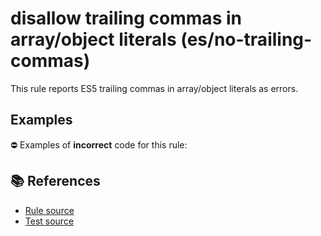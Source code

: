 # disallow trailing commas in array/object literals (es/no-trailing-commas)

This rule reports ES5 trailing commas in array/object literals as errors.

## Examples

⛔ Examples of **incorrect** code for this rule:

<eslint-playground type="bad" code="/*eslint es/no-trailing-commas: error */
var a = [1, 2,]
var b = { x: 1, y: 2, }
" />

## 📚 References

- [Rule source](https://github.com/mysticatea/eslint-plugin-es/blob/v1.3.1/lib/rules/no-trailing-commas.js)
- [Test source](https://github.com/mysticatea/eslint-plugin-es/blob/v1.3.1/tests/lib/rules/no-trailing-commas.js)
